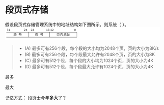 # 段页式存储

假设段页式存储管理系统中的地址结构如下图所示，则系统（  ）。
 ![image-20250906091223596](../../img/image-20250906091223596.png)
> - (A) 最多可有256个段，每个段的大小均为2048个页，页的大小为8K/s
> - (B) 最多可有256个段，每个段最大允许有2048个页，页的大小为8K
> - (C) 最多可有512个段，每个段的大小均为1024个页，页的大小为4K
> - (D) 最多可有512个段，每个段最大允许有1024个页，页的大小为4K

最多

最大

记忆方式： 段页士今年**多大**了？